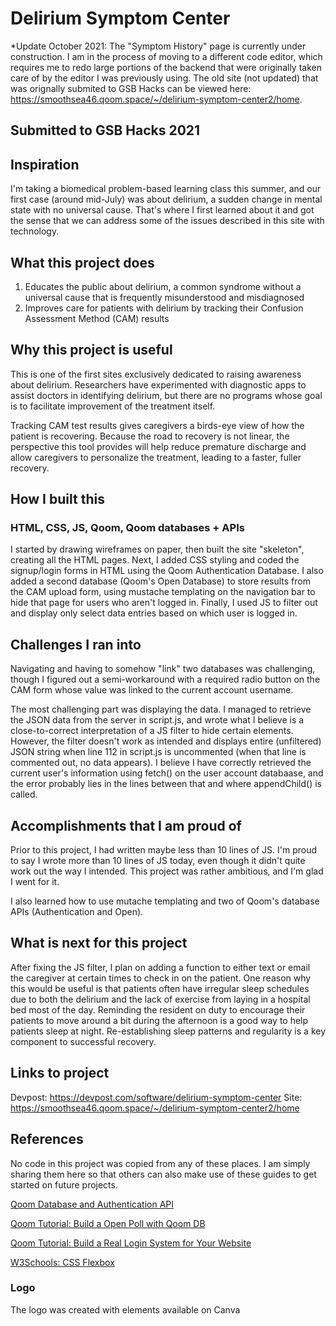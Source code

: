 Delirium Symptom Center
==================

*Update October 2021: The "Symptom History" page is currently under construction. I am in the process of moving to a different code editor, which requires me to redo large portions of the backend that were originally taken care of by the editor I was previously using. The old site (not updated) that was orignally submited to GSB Hacks can be viewed here: https://smoothsea46.qoom.space/~/delirium-symptom-center2/home. 

## Submitted to GSB Hacks 2021

## Inspiration
I'm taking a biomedical problem-based learning class this summer, and our first case (around mid-July) was about delirium, a sudden change in mental state with no universal cause. That's where I first learned about it and got the sense that we can address some of the issues described in this site with technology. 

## What this project does
1. Educates the public about delirium, a common syndrome without a universal cause that is frequently misunderstood and misdiagnosed
2. Improves care for patients with delirium by tracking their Confusion Assessment Method (CAM)  results

## Why this project is useful
This is one of the first sites exclusively dedicated to raising awareness about delirium. Researchers have experimented with diagnostic apps to assist doctors in identifying delirium, but there are no programs whose goal is to facilitate improvement of the treatment itself. 

Tracking CAM test results gives caregivers a birds-eye view of how the patient is recovering. Because the road to recovery is not linear, the perspective this tool provides will help reduce premature discharge and allow caregivers to personalize the treatment, leading to a faster, fuller recovery.

## How I built this 
### HTML, CSS, JS, Qoom, Qoom databases + APIs

I started by drawing wireframes on paper, then built the site "skeleton", creating all the HTML pages. Next, I added CSS styling and coded the signup/login forms in HTML using the Qoom Authentication Database. I also added a second database (Qoom's Open Database) to store results from the CAM upload form, using mustache templating on the navigation bar to hide that page for users who aren't logged in. Finally, I used JS to filter out and display only select data entries based on which user is logged in. 

## Challenges I ran into
Navigating and having to somehow "link" two databases was challenging, though I figured out a semi-workaround with a required radio button on the CAM form whose value was linked to the current account username. 

The most challenging part was displaying the data. I managed to retrieve the JSON data from the server in script.js, and wrote what I believe is a close-to-correct interpretation of a JS filter to hide certain elements. However, the filter doesn't work as intended and displays entire (unfiltered) JSON string when line 112 in script.js is uncommented (when that line is commented out, no data appears). I believe I have correctly retrieved the current user's information using fetch() on the user account databaase, and the error probably lies in the lines between that and where appendChild() is called. 

## Accomplishments that I am proud of 
Prior to this project, I had written maybe less than 10 lines of JS. I'm proud to say I wrote more than 10 lines of JS today, even though it didn't quite work out the way I intended. This project was rather ambitious, and I'm glad I went for it. 

I also learned how to use mutache templating and two of Qoom's database APIs (Authentication and Open). 

## What is next for this project
After fixing the JS filter, I plan on adding a function to either text or email the caregiver at certain times to check in on the patient. One reason why this would be useful is that patients often have irregular sleep schedules due to both the delirium and the lack of exercise from laying in a hospital bed most of the day. Reminding the resident on duty to encourage their patients to move around a bit during the afternoon is a good way to help patients sleep at night. Re-establishing sleep patterns and regularity is a key component to successful recovery.

## Links to project
Devpost: https://devpost.com/software/delirium-symptom-center
Site: https://smoothsea46.qoom.space/~/delirium-symptom-center2/home

## References
No code in this project was copied from any of these places. I am simply sharing them here so that others can also make use of these guides to get started on future projects.

[Qoom Database and Authentication API
](https://www.youtube.com/watch?v=UejbDrcOG3I)

[Qoom Tutorial: Build a Open Poll with Qoom DB](https://app.qoom.io/tutorials/openpoll/guide.md)

[Qoom Tutorial: Build a Real Login System for Your Website](https://app.qoom.io/tutorials/login-system/guide.md)

[W3Schools: CSS Flexbox](https://www.w3schools.com/css/css3_flexbox.asp)

### Logo
The logo was created with elements available on Canva
